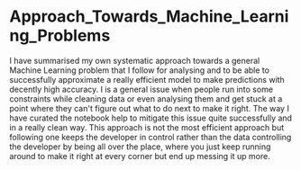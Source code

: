 # Approach_Towards_Machine_Learning_Problems
  I have summarised my own systematic approach towards a general Machine Learning problem that I follow for analysing and to be able to successfully approximate a really efficient model to make predictions with decently high accuracy.
I is a general issue when people run into some constraints while cleaning data or even analysing them and get stuck at a point where they can't figure out what to do next to make it right. The way I have curated the notebook help to mitigate this issue quite successfully and in a really clean way. This approach is not the most efficient approach but following one keeps the developer in control rather than the data controlling the developer by being all over the place, where you just keep running around to make it right at every corner but end up messing it up more.
